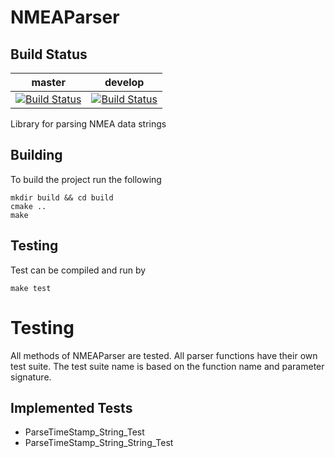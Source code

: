 # NMEAParser

## Build Status

| master | develop |
| ------ | ------- |
| [![Build Status](https://travis-ci.org/NeuralSandwich/NMEAParser.svg?branch=master)](https://travis-ci.org/NeuralSandwich/NMEAParser) | [![Build Status](https://travis-ci.org/NeuralSandwich/NMEAParser.svg?branch=develop)](https://travis-ci.org/NeuralSandwich/NMEAParser) | 

Library for parsing NMEA data strings

## Building

To build the project run the following

```
mkdir build && cd build
cmake ..
make
```

## Testing

Test can be compiled and run by

```
make test
```

# Testing

All methods of NMEAParser are tested. All parser functions have their
own test suite. The test suite name is based on the function name and
parameter signature.

## Implemented Tests

* ParseTimeStamp_String_Test
* ParseTimeStamp_String_String_Test